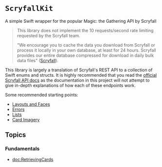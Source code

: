 #  ``ScryfallKit``

A simple Swift wrapper for the popular Magic: the Gathering API by Scryfall

> This library does not implement the 10 requests/second rate limiting requested by the Scryfall team. 
> 
> "We encourage you to cache the data you download from Scryfall or process it locally in your own database, at least for 24 hours. Scryfall provides our entire database compressed for download in daily bulk data files" ([Scryfall](https://scryfall.com/docs/api#rate-limits-and-good-citizenship)).

This library is largely a translation of Scryfall's REST API to a collection of Swift enums and structs. It is highly recommended that you read the [official Scryfall API docs](https://scryfall.com/docs/api) as the documentation in this project will not attempt to give in-depth explanations of how each of these endpoints work.

Some recommended starting points:
- [Layouts and Faces](https://scryfall.com/docs/api/layouts)
- [Errors](https://scryfall.com/docs/api/errors)
- [Lists](https://scryfall.com/docs/api/lists)
- [Card Imagery](https://scryfall.com/docs/api/images)

## Topics

### Fundamentals

- <doc:RetrievingCards>
